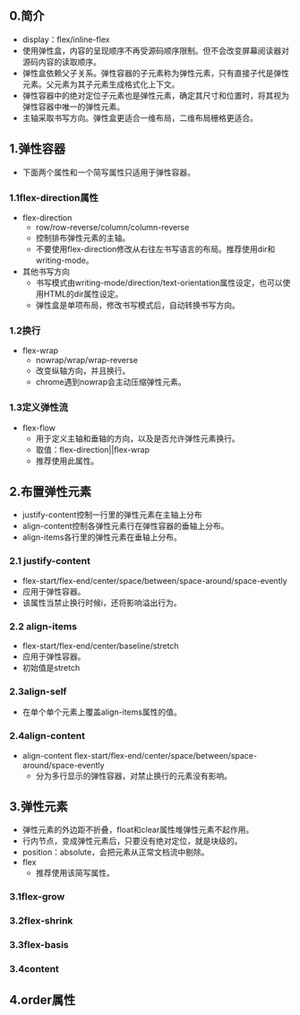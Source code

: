 ## 0.简介
+ display：flex/inline-flex
+ 使用弹性盒，内容的呈现顺序不再受源码顺序限制。但不会改变屏幕阅读器对源码内容的读取顺序。
+ 弹性盒依赖父子关系。弹性容器的子元素称为弹性元素，只有直接子代是弹性元素。父元素为其子元素生成格式化上下文。
+ 弹性容器中的绝对定位子元素也是弹性元素，确定其尺寸和位置时，将其视为弹性容器中唯一的弹性元素。
+ 主轴采取书写方向。弹性盒更适合一维布局，二维布局栅格更适合。
## 1.弹性容器
+ 下面两个属性和一个简写属性只适用于弹性容器。
### 1.1flex-direction属性
+ flex-direction
  + row/row-reverse/column/column-reverse
  + 控制排布弹性元素的主轴。
  + 不要使用flex-direction修改从右往左书写语言的布局。推荐使用dir和writing-mode。
+ 其他书写方向
  + 书写模式由writing-mode/direction/text-orientation属性设定，也可以使用HTML的dir属性设定。
  + 弹性盒是单项布局，修改书写模式后，自动转换书写方向。
### 1.2换行
+ flex-wrap
  + nowrap/wrap/wrap-reverse
  + 改变纵轴方向，并且换行。
  + chrome遇到nowrap会主动压缩弹性元素。
### 1.3定义弹性流
+ flex-flow
  + 用于定义主轴和垂轴的方向，以及是否允许弹性元素换行。
  + 取值：flex-direction||flex-wrap 
  + 推荐使用此属性。
## 2.布置弹性元素
+ justify-content控制一行里的弹性元素在主轴上分布
+ align-content控制各弹性元素行在弹性容器的垂轴上分布。
+ align-items各行里的弹性元素在垂轴上分布。
### 2.1 justify-content
+ flex-start/flex-end/center/space/between/space-around/space-evently
+ 应用于弹性容器。
+ 该属性当禁止换行时候i，还将影响溢出行为。
### 2.2 align-items
+ flex-start/flex-end/center/baseline/stretch
+ 应用于弹性容器。
+ 初始值是stretch
### 2.3align-self
+ 在单个单个元素上覆盖align-items属性的值。
### 2.4align-content
+ align-content
   flex-start/flex-end/center/space/between/space-around/space-evently
  + 分为多行显示的弹性容器，对禁止换行的元素没有影响。
## 3.弹性元素
+ 弹性元素的外边距不折叠，float和clear属性堆弹性元素不起作用。
+ 行内节点，变成弹性元素后，只要没有绝对定位，就是块级的。
+ position：absolute，会把元素从正常文档流中剔除。
+ flex
  + 推荐使用该简写属性。
### 3.1flex-grow
### 3.2flex-shrink
### 3.3flex-basis
### 3.4content
## 4.order属性